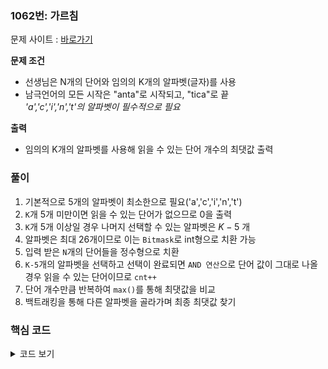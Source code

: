 ### 1062번: 가르침

문제 사이트 : [바로가기](https://www.acmicpc.net/problem/1062)

**문제 조건**
- 선생님은 N개의 단어와 임의의 K개의 알파벳(글자)를 사용
- 남극언어의 모든 시작은 "anta"로 시작되고, "tica"로 끝  
_'a','c','i','n','t'의 알파벳이 필수적으로 필요_

**출력**  
- 임의의 K개의 알파벳를 사용해 읽을 수 있는 단어 개수의 최댓값 출력

### 풀이
1. 기본적으로 5개의 알파벳이 최소한으로 필요('a','c','i','n','t')
2. `K`개 5개 미만이면 읽을 수 있는 단어가 없으므로 0을 출력
3. `K`개 5개 이상일 경우 나머지 선택할 수 있는 알파벳은 $K - 5$ 개
4. 알파벳은 최대 26개이므로 이는 `Bitmask`로 int형으로 치환 가능
5. 입력 받은 `N`개의 단어들을 정수형으로 치환
6. `K-5`개의 알파벳을 선택하고 선택이 완료되면 `AND 연산`으로 단어 값이 그대로 나올 경우 읽을 수 있는 단어이므로 `cnt++`
7. 단어 개수만큼 반복하여 `max()`를 통해 최댓값을 비교
8. 백트래킹을 통해 다른 알파벳을 골라가며 최종 최댓값 찾기 

### 핵심 코드

<details>
<summary>코드 보기</summary>

```cpp
void input() {
    cin >> n >> k;

    alpha |= (1 << ('a' - 'a'));
    alpha |= (1 << ('c' - 'a'));
    alpha |= (1 << ('i' - 'a'));
    alpha |= (1 << ('n' - 'a'));
    alpha |= (1 << ('t' - 'a'));
    vector<int> tmp(n, 0);

    for(int i = 0; i < n; i++) {
        string s = "";
        cin >> s;
        for(int j = 0; j < s.length(); j++) 
            tmp[i] |= (1 << (s[j] - 'a'));
    }
    
    v = tmp;
}
```
- `Bitmask`의 연산으로  `|=` 는 알파벳을 int형으로 치환
- 입력받은 `N`개의 단어들도 `Bitmask`를 통해 각 `int`형으로 치환
```cpp
void dfs(int alpha, int level, int idx) {
    if(!level) {
        int cnt = 0;

        for(int i = 0; i < n; i++)
            if((alpha & v[i]) == v[i]) cnt++;

        result = max(result, cnt);
    }
    else {
        int x = 0;

        for(int i = idx; i < 26; i++) {
            x = 1 << i;
            if((alpha & (x))) continue;
            alpha |= x;
            dfs(alpha, level - 1, i);
            alpha ^= x;
        }
    }
}
```
- `level`은 선택할 수 있는 남은 알파벳 개수로 0일 경우 **알파벳을 모두 선택완료 한 것이므로** 읽을 수 있는 단어를 체크
- `level`이 남아있을 경우 `alpha`에 `i`번째의 알파벳을 추가하고 `dfs()`로 재귀
- `max()`를 통해 읽을 수 있는 단어 최댓값 비교후 `^=` 연산을 통해 백트래킹으로 알파벳을 순환하며 선택
</details>